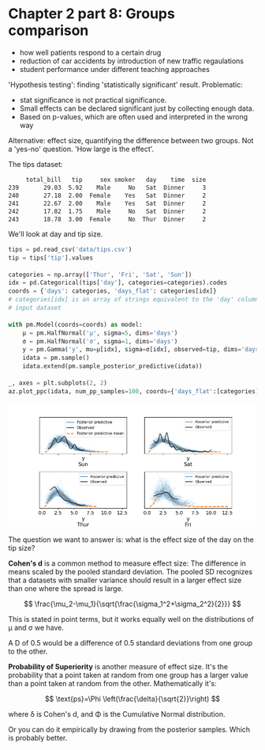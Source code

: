 # Chapter 2 part 8: Groups comparison

- how well patients respond to a certain drug
- reduction of car accidents by introduction of new traffic
  regaulations
- student performance under different teaching approaches

'Hypothesis testing': finding 'statistically significant' result. Problematic:

- stat significance is not practical significance.
- Small effects can be declared significant just by collecting enough data.
- Based on p-values, which are often used and interpreted in the wrong way

Alternative: effect size, quantifying the difference between two groups. Not a
'yes-no' question. 'How large is the effect'.

The tips dataset:

```
     total_bill   tip     sex smoker   day    time  size
239       29.03  5.92    Male     No   Sat  Dinner     3
240       27.18  2.00  Female    Yes   Sat  Dinner     2
241       22.67  2.00    Male    Yes   Sat  Dinner     2
242       17.82  1.75    Male     No   Sat  Dinner     2
243       18.78  3.00  Female     No  Thur  Dinner     2
```

We'll look at day and tip size.

```python
tips = pd.read_csv('data/tips.csv')
tip = tips['tip'].values

categories = np.array(['Thur', 'Fri', 'Sat', 'Sun'])
idx = pd.Categorical(tips['day'], categories=categories).codes
coords = {'days': categories, 'days_flat': categories[idx]}
# categories[idx] is an array of strings equivalent to the 'day' column of the
# input dataset

with pm.Model(coords=coords) as model:
    μ = pm.HalfNormal('μ', sigma=5, dims='days')
    σ = pm.HalfNormal('σ', sigma=1, dims='days')
    y = pm.Gamma('y', mu=μ[idx], sigma=σ[idx], observed=tip, dims='days_flat')
    idata = pm.sample()
    idata.extend(pm.sample_posterior_predictive(idata))

_, axes = plt.subplots(2, 2)
az.plot_ppc(idata, num_pp_samples=100, coords={'days_flat':[categories]},flatten=[], ax=axes)
```

![](./c2_groups_ppc.png)

The question we want to answer is: what is the effect size of the day on the tip
size?

**Cohen's d** is a common method to measure effect size: The difference in means
scaled by the pooled standard deviation. The pooled SD recognizes that a
datasets with smaller variance should result in a larger effect size than one
where the spread is large.

$$
\frac{\mu_2-\mu_1}{\sqrt{\frac{\sigma_1^2+\sigma_2^2}{2}}}
$$

This is stated in point terms, but it works equally well on the distributions of
μ and σ we have.

A D of 0.5 would be a difference of 0.5 standard deviations from one group to
the other.

**Probability of Superiority** is another measure of effect size. It's the
probability that a point taken at random from one group has a larger value than
a point taken at random from the other. Mathematically it's:

$$
\text{ps}=\Phi \left(\frac{\delta}{\sqrt{2}}\right)
$$

where δ is Cohen's d, and Φ is the Cumulative Normal distribution.

Or you can do it empirically by drawing from the posterior samples. Which is
probably better.

